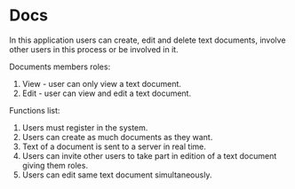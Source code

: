 # Docs
In this application users can create, edit and delete text documents, involve other users in this process or be involved in it.

Documents members roles:
1. View - user can only view a text document.
2. Edit - user can view and edit a text document.

Functions list:
1. Users must register in the system.
2. Users can create as much documents as they want.
3. Text of a document is sent to a server in real time.
4. Users can invite other users to take part in edition of a text document giving them roles.
5. Users can edit same text document simultaneously.
